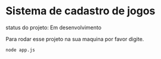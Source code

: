 <h1> Sistema de cadastro de jogos </h1>

status do projeto: Em desenvolvimento

Para rodar esse projeto na sua maquina por favor digite.

```
node app.js
```
